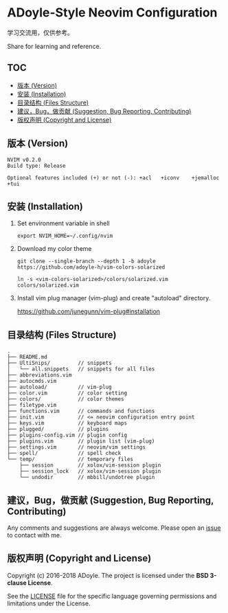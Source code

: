 # ADoyle-Style Neovim Configuration

学习交流用，仅供参考。

Share for learning and reference.

## TOC

<!-- MarkdownTOC GFM -->

- [版本 (Version)](#版本-version)
- [安装 (Installation)](#安装-installation)
- [目录结构 (Files Structure)](#目录结构-files-structure)
- [建议，Bug，做贡献 (Suggestion, Bug Reporting, Contributing)](#建议bug做贡献-suggestion-bug-reporting-contributing)
- [版权声明 (Copyright and License)](#版权声明-copyright-and-license)

<!-- /MarkdownTOC -->

## 版本 (Version)

```
NVIM v0.2.0
Build type: Release

Optional features included (+) or not (-): +acl   +iconv    +jemalloc +tui
```

## 安装 (Installation)

1. Set environment variable in shell

    `export NVIM_HOME=~/.config/nvim`

2. Download my color theme

    `git clone --single-branch --depth 1 -b adoyle https://github.com/adoyle-h/vim-colors-solarized`

    `ln -s <vim-colors-solarized>/colors/solarized.vim colors/solarized.vim`

3. Install vim plug manager (vim-plug) and create "autoload" directory.

    https://github.com/junegunn/vim-plug#installation


## 目录结构 (Files Structure)

```
.
├── README.md
├── UltiSnips/         // snippets
│   └── all.snippets   // snippets for all files
├── abbreviations.vim
├── autocmds.vim
├── autoload/          // vim-plug
├── color.vim          // color setting
├── colors/            // color themes
├── filetype.vim
├── functions.vim      // commands and functions
├── init.vim           // <= neovim configuration entry point
├── keys.vim           // keyboard maps
├── plugged/           // plugins
├── plugins-config.vim // plugin config
├── plugins.vim        // plugin list (vim-plug)
├── settings.vim       // neovim/vim settings
├── spell/             // spell check
└── temp/              // temporary files
    ├── session        // xolox/vim-session plugin
    ├── session_lock   // xolox/vim-session plugin
    └── undodir        // mbbill/undotree plugin
```

## 建议，Bug，做贡献 (Suggestion, Bug Reporting, Contributing)

Any comments and suggestions are always welcome. Please open an [issue][] to contact with me.

## 版权声明 (Copyright and License)

Copyright (c) 2016-2018 ADoyle. The project is licensed under the **BSD 3-clause License**.

See the [LICENSE][] file for the specific language governing permissions and limitations under the License.


<!-- links -->

[issue]: https://github.com/adoyle-h/neovim-config/issues
[LICENSE]: ./LICENSE
